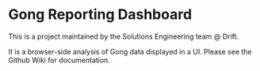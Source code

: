 # Gong Reporting Dashboard
This is a project maintained by the Solutions Engineering team @ Drift.

It is a browser-side analysis of Gong data displayed in a UI. Please see the Github Wiki for documentation.
